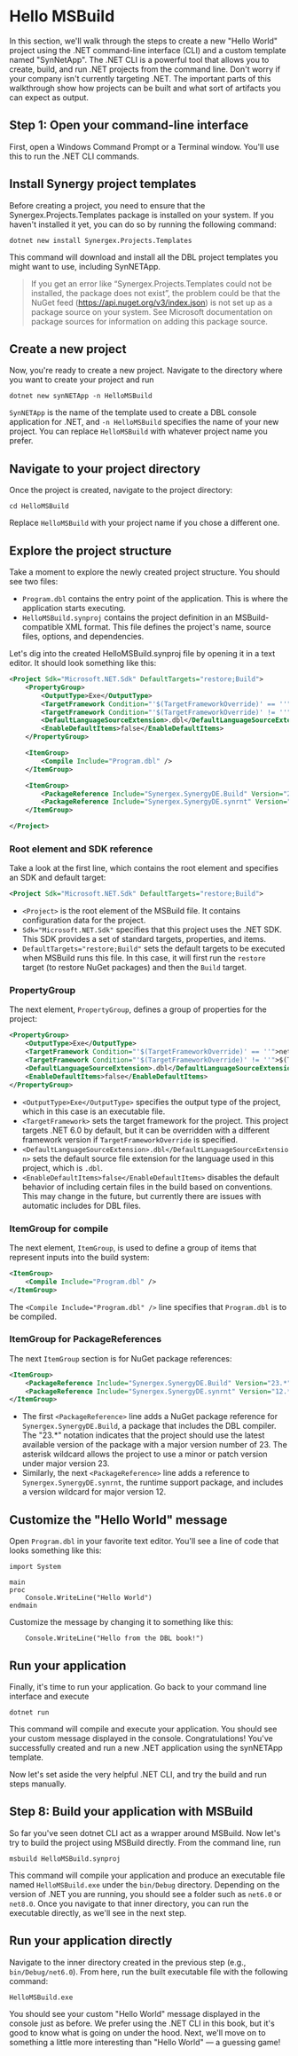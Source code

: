# Hello MSBuild

In this section, we'll walk through the steps to create a new "Hello World" project using the .NET command-line interface (CLI) and a custom template named "SynNetApp". The .NET CLI is a powerful tool that allows you to create, build, and run .NET projects from the command line. Don't worry if your company isn't currently targeting .NET. The important parts of this walkthrough show how projects can be built and what sort of artifacts you can expect as output.

## Step 1: Open your command-line interface

First, open a Windows Command Prompt or a Terminal window. You'll use this to run the .NET CLI commands.

## Install Synergy project templates

Before creating a project, you need to ensure that the Synergex.Projects.Templates package is installed on your system. If you haven't installed it yet, you can do so by running the following command:

```console
dotnet new install Synergex.Projects.Templates
```

This command will download and install all the DBL project templates you might want to use, including SynNETApp. 

>If you get an error like “Synergex.Projects.Templates could not be installed, the package does not exist”, the problem could be that the NuGet feed (https://api.nuget.org/v3/index.json) is not set up as a package source on your system. See Microsoft documentation on package sources for information on adding this package source.

## Create a new project

Now, you're ready to create a new project. Navigate to the directory where you want to create your project and run

```console
dotnet new synNETApp -n HelloMSBuild
```

`SynNETApp` is the name of the template used to create a DBL console application for .NET, and `-n HelloMSBuild` specifies the name of your new project. You can replace `HelloMSBuild` with whatever project name you prefer.

## Navigate to your project directory

Once the project is created, navigate to the project directory:

```console
cd HelloMSBuild
```

Replace `HelloMSBuild` with your project name if you chose a different one.

## Explore the project structure

Take a moment to explore the newly created project structure. You should see two files:
- `Program.dbl` contains the entry point of the application. This is where the application starts executing.
- `HelloMSBuild.synproj` contains the project definition in an MSBuild-compatible XML format. This file defines the project's name, source files, options, and dependencies.

Let's dig into the created HelloMSBuild.synproj file by opening it in a text editor. It should look something like this:

```xml
<Project Sdk="Microsoft.NET.Sdk" DefaultTargets="restore;Build">
	<PropertyGroup>
		<OutputType>Exe</OutputType>
    	<TargetFramework Condition="'$(TargetFrameworkOverride)' == ''">net6.0</TargetFramework>
    	<TargetFramework Condition="'$(TargetFrameworkOverride)' != ''">$(TargetFrameworkOverride)</TargetFramework>
		<DefaultLanguageSourceExtension>.dbl</DefaultLanguageSourceExtension>
    	<EnableDefaultItems>false</EnableDefaultItems>
    </PropertyGroup>

	<ItemGroup>
		<Compile Include="Program.dbl" />
    </ItemGroup>

	<ItemGroup>
    	<PackageReference Include="Synergex.SynergyDE.Build" Version="23.*" />
    	<PackageReference Include="Synergex.SynergyDE.synrnt" Version="12.*" />
	</ItemGroup>

</Project>
```

### Root element and SDK reference

Take a look at the first line, which contains the root element and specifies an SDK and default target:

```xml
<Project Sdk="Microsoft.NET.Sdk" DefaultTargets="restore;Build">
```

- `<Project>` is the root element of the MSBuild file. It contains configuration data for the project.
- `Sdk="Microsoft.NET.Sdk"` specifies that this project uses the .NET SDK. This SDK provides a set of standard targets, properties, and items.
- `DefaultTargets="restore;Build"` sets the default targets to be executed when MSBuild runs this file. In this case, it will first run the `restore` target (to restore NuGet packages) and then the `Build` target.

### PropertyGroup

The next element, `PropertyGroup`, defines a group of properties for the project: 

```xml
<PropertyGroup>
    <OutputType>Exe</OutputType>
    <TargetFramework Condition="'$(TargetFrameworkOverride)' == ''">net6.0</TargetFramework>
    <TargetFramework Condition="'$(TargetFrameworkOverride)' != ''">$(TargetFrameworkOverride)</TargetFramework>
    <DefaultLanguageSourceExtension>.dbl</DefaultLanguageSourceExtension>
    <EnableDefaultItems>false</EnableDefaultItems>
</PropertyGroup>
```

- `<OutputType>Exe</OutputType>` specifies the output type of the project, which in this case is an executable file.
- `<TargetFramework>` sets the target framework for the project. This project targets .NET 6.0 by default, but it can be overridden with a different framework version if `TargetFrameworkOverride` is specified.
- `<DefaultLanguageSourceExtension>.dbl</DefaultLanguageSourceExtension>` sets the default source file extension for the language used in this project, which is `.dbl`.
- `<EnableDefaultItems>false</EnableDefaultItems>` disables the default behavior of including certain files in the build based on conventions. This may change in the future, but currently there are issues with automatic includes for DBL files.

### ItemGroup for compile

The next element, `ItemGroup`, is used to define a group of items that represent inputs into the build system:

```xml
<ItemGroup>
    <Compile Include="Program.dbl" />
</ItemGroup>
```

The `<Compile Include="Program.dbl" />` line specifies that `Program.dbl` is to be compiled.

### ItemGroup for PackageReferences

The next `ItemGroup` section is for NuGet package references:

```xml
<ItemGroup>
    <PackageReference Include="Synergex.SynergyDE.Build" Version="23.*" />
    <PackageReference Include="Synergex.SynergyDE.synrnt" Version="12.*" />
</ItemGroup>
```

- The first `<PackageReference>` line adds a NuGet package reference for `Synergex.SynergyDE.Build`, a package that includes the DBL compiler. The "23.*" notation indicates that the project should use the latest available version of the package with a major version number of 23. The asterisk wildcard allows the project to use a minor or patch version under major version 23.
- Similarly, the next `<PackageReference>` line adds a reference to `Synergex.SynergyDE.synrnt`, the runtime support package, and includes a version wildcard for major version 12. 

## Customize the "Hello World" message

Open `Program.dbl` in your favorite text editor. You'll see a line of code that looks something like this:

```dbl
import System

main
proc
    Console.WriteLine("Hello World")
endmain
```

Customize the message by changing it to something like this:

```dbl
    Console.WriteLine("Hello from the DBL book!")
```

## Run your application

Finally, it's time to run your application. Go back to your command line interface and execute

```console
dotnet run
```

This command will compile and execute your application. You should see your custom message displayed in the console. Congratulations! You've successfully created and run a new .NET application using the synNETApp template. 

Now let's set aside the very helpful .NET CLI, and try the build and run steps manually.

## Step 8: Build your application with MSBuild
So far you've seen dotnet CLI act as a wrapper around MSBuild. Now let's try to build the project using MSBuild directly. From the command line, run

```console
msbuild HelloMSBuild.synproj
```

This command will compile your application and produce an executable file named `HelloMSBuild.exe` under the `bin/Debug` directory. Depending on the version of .NET you are running, you should see a folder such as `net6.0` or `net8.0`. Once you navigate to that inner directory, you can run the executable directly, as we'll see in the next step.

## Run your application directly

Navigate to the inner directory created in the previous step (e.g., `bin/Debug/net6.0`). From here, run the built executable file with the following command:

```console
HelloMSBuild.exe
```

You should see your custom "Hello World" message displayed in the console just as before. We prefer using the .NET CLI in this book, but it's good to know what is going on under the hood. Next, we'll move on to something a little more interesting than "Hello World" — a guessing game!
